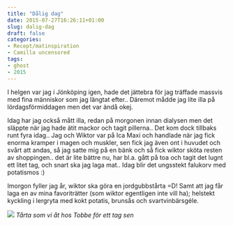 ```yaml
---
title: "Dålig dag"
date: 2015-07-27T16:26:11+01:00
slug: dalig-dag
draft: false
categories:
- Recept/matinspiration
- Camilla uncensored
tags:
- ghost
- 2015
---
```


I helgen var jag i Jönköping igen, hade det jättebra för jag träffade massvis med fina människor som jag längtat efter.. Däremot mådde jag lite illa på lördagsförmiddagen men det var ändå okej.

Idag har jag också mått illa, redan på morgonen innan dialysen men det släppte när jag hade ätit mackor och tagit pillerna.. Det kom dock tillbaks runt fyra idag.. Jag och Wiktor var på Ica Maxi och handlade när jag fick enorma kramper i magen och muskler, sen fick jag även ont i huvudet och svårt att andas, så jag satte mig på en bänk och så fick wiktor sköta resten av shoppingen.. det är lite bättre nu, har bl.a. gått på toa och tagit det lugnt ett litet tag, och snart ska jag laga mat.. 
Idag blir det ungsstekt falukorv med potatismos :) 

Imorgon fyller jag år, wiktor ska göra en jordgubbstårta =D! Samt att jag får laga en av mina favoriträtter (som wiktor egentligen inte vill ha); helstekt kyckling i lergryta med kokt potatis, brunsås och svartvinbärsgéle.

![](/assets/images/ghost/2015/07/10295176_772210246136439_8700700214004499496_o.jpg)
*Tårta som vi åt hos Tobbe för ett tag sen*



